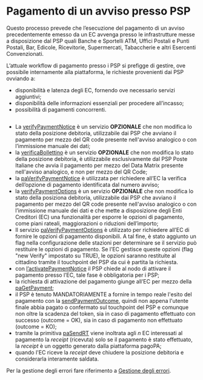 # Pagamento di un avviso presso PSP

Questo processo prevede che l’esecuzione del pagamento di un avviso precedentemente emesso da un EC avvenga presso le infrastrutture messe a disposizione dal PSP quali Banche e Sportelli ATM, Uffici Postali e Punti Postali, Bar, Edicole, Ricevitorie, Supermercati, Tabaccherie e altri Esercenti Convenzionati.

L’attuale workflow di pagamento presso i PSP si prefigge di gestire, ove possibile internamente alla piattaforma, le richieste provenienti dai PSP ovviando a:

* disponibilità e latenza degli EC, fornendo ove necessario servizi aggiuntivi;
* disponibilità delle informazioni essenziali per procedere all’incasso;
* possibilità di pagamenti concorrenti.

<figure><img src="../.gitbook/assets/Diagramma OK.png" alt=""><figcaption></figcaption></figure>

* La [verifyPaymentNotice](../appendici/primitive.md#verifypaymentnotice) è un servizio **OPZIONALE** che non modifica lo stato della posizione debitoria, utilizzabile dai PSP che avviano il pagamento per mezzo del QR code presente nell'avviso analogico o con l’immissione manuale dei dati;
* la [verificaBollettino](../appendici/primitive.md#verificabollettino) è un servizio **OPZIONALE** che non modifica lo stato della posizione debitoria, è utilizzabile esclusivamente dal PSP Poste Italiane che avvia il pagamento per mezzo del Data Matrix presente nell'avviso analogico, e non per mezzo del QR Code;
* la [paVerifyPaymentNotice](../appendici/primitive.md#paverifypaymentnotice) è utilizzata per richiedere all’EC la verifica dell’opzione di pagamento identificata dal numero avviso;
* la [verifyPaymentOptions](../appendici/primitive.md#verifypaymentoptions) è un servizio **OPZIONALE** che non modifica lo stato della posiziona debitoria, utilizzabile dai PSP che avviano il pagamento per mezzo del QR code presente nell'avviso analogico o con l’immissione manuale dei dati e che mette a disposizione degli Enti Creditori (EC) una funzionalità per esporre le opzioni di pagamento, come piani rateali, maggiorazioni o riduzioni dell’importo;
* Il servizio [paVerifyPaymentOptions](../appendici/primitive.md#paverifypaymentoptions) è utilizzato per richiedere all’EC di fornire le opzioni di pagamento disponibili. A tal fine, è stato aggiunto un flag nella configurazione delle stazioni per determinare se il servizio può restituire le opzioni di pagamento. Se l’EC gestisce queste opzioni (flag "new Verify" impostato su TRUE), le opzioni saranno restituite al cittadino tramite il touchpoint del PSP da cui è partita la richiesta.
* con [l’activatePaymentNotice](../appendici/primitive.md#activatepaymentnotice) il PSP chiede al nodo di attivare il pagamento presso l’EC, tale fase è obbligatoria per i PSP;
* la richiesta di attivazione del pagamento giunge all’EC per mezzo della [paGetPayment](../appendici/primitive.md#pagetpayment);
* il PSP è tenuto MANDATORIAMENTE a fornire in tempo reale l'esito del pagamento con la [sendPaymentOutcome](../appendici/primitive.md#sendpaymentoutcome), quindi non appena l'utente finale abbia pagato o confermato sul touchpoint del PSP e comunque non oltre la scadenza del token, sia in caso di pagamento effettuato con successo (outcome = OK), sia in caso di pagamento non effettuato (outcome = KO);
* tramite la primitiva [paSendRT](../appendici/primitive.md#pasendrt) viene inoltrata agli _n_ EC interessati al pagamento la _receipt_ (ricevuta) solo se il pagamento è stato effettuato, la _receipt_ è un oggetto generato dalla piattaforma pagoPA;
* quando l'EC riceve la _receipt_ deve chiudere la posizione debitoria e considerarla interamente saldata.

Per la gestione degli errori fare riferimento a [Gestione degli errori](https://app.gitbook.com/o/KXYtsf32WSKm6ga638R3/s/mU2qgiLV1G3m9z1VjAOc/ "mention").
